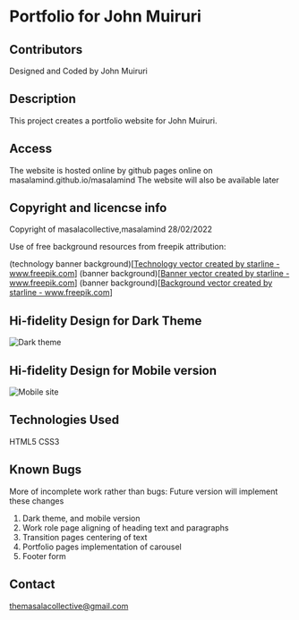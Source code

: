 # Portfolio for John Muiruri 

## Contributors
Designed and Coded by John Muiruri 

## Description
This project creates a portfolio website for John Muiruri. 

## Access 
The website is hosted online by github pages online on masalamind.github.io/masalamind 
The website will also be available later

## Copyright and licencse info
Copyright of masalacollective,masalamind 
28/02/2022

Use of free background resources from freepik
attribution: 

(technology banner background)[<a href="https://www.freepik.com/vectors/technology">Technology vector created by starline - www.freepik.com</a>]
(banner background)[<a href="https://www.freepik.com/vectors/banner">Banner vector created by starline - www.freepik.com</a>]
(banner background)[<a href="https://www.freepik.com/vectors/background">Background vector created by starline - www.freepik.com</a>]

## Hi-fidelity Design for Dark Theme
![Dark theme](portfoliodarktheme.jpg)

## Hi-fidelity Design for Mobile version
![Mobile site](portfoliomobileversion.jpg)

## Technologies Used
HTML5
CSS3

## Known Bugs
More of incomplete work rather than bugs: Future version will implement these changes

1. Dark theme, and mobile version 
2. Work role page aligning of heading text and paragraphs 
3. Transition pages centering of text
4. Portfolio pages implementation of carousel
5. Footer form 


## Contact 

themasalacollective@gmail.com

